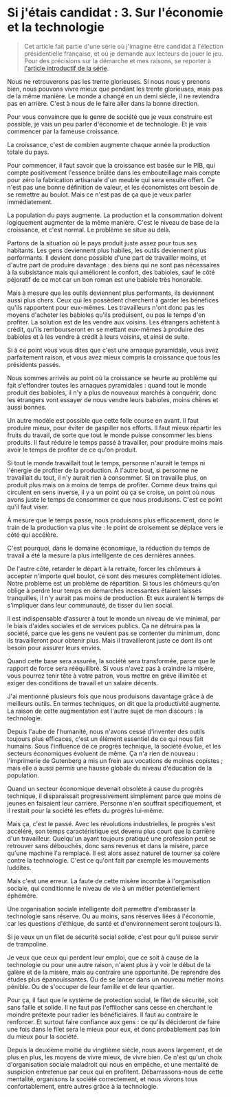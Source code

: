 Si j'étais candidat : 3. Sur l'économie et la technologie
=========================================================

> Cet article fait partie d'une série où j'imagine être candidat à
> l'élection présidentielle française, et où je demande aux lecteurs de
> jouer le jeu. Pour des précisions sur la démarche et mes raisons, se
> reporter à [l'article introductif de la série][sjc00].

 [sjc00]: si_j_etais_candidat_00_introduction.md


Nous ne retrouverons pas les trente glorieuses. Si nous nous y prenons bien,
nous pouvons vivre mieux que pendant les trente glorieuses, mais pas de la
même manière. Le monde a changé en un demi siècle, il ne reviendra pas en
arrière. C'est à nous de le faire aller dans la bonne direction.

Pour vous convaincre que le genre de société que je veux construire est
possible, je vais un peu parler d'économie et de technologie. Et je vais
commencer par la fameuse croissance.

La croissance, c'est de combien augmente chaque année la production totale
du pays.

Pour commencer, il faut savoir que la croissance est basée sur le PIB, qui
compte positivement l'essence brûlée dans les embouteillage mais compte pour
zéro la fabrication artisanale d'un meuble qui sera ensuite offert. Ce n'est
pas une bonne définition de valeur, et les économistes ont besoin de se
remettre au boulot. Mais ce n'est pas de ça que je veux parler
immédiatement.

La population du pays augmente. La production et la consommation doivent
logiquement augmenter de la même manière. C'est le niveau de base de la
croissance, et c'est normal. Le problème se situe au delà.

Partons de la situation où le pays produit juste assez pour tous ses
habitants. Les gens deviennent plus habiles, les outils deviennent plus
performants. Il devient donc possible d'une part de travailler moins, et
d'autre part de produire davantage : des biens qui ne sont pas nécessaires à
la subsistance mais qui améliorent le confort, des babioles, sauf le côté
péjoratif de ce mot car un bon roman est une babiole très honorable.

Mais à mesure que les outils deviennent plus performants, ils deviennent
aussi plus chers. Ceux qui les possèdent cherchent à garder les bénéfices
qu'ils rapportent pour eux-mêmes. Les travailleurs n'ont donc pas les moyens
d'acheter les babioles qu'ils produisent, ou pas le temps d'en profiter. La
solution est de les vendre aux voisins. Les étrangers achètent à crédit,
qu'ils rembourseront en se mettant eux-mêmes à produire des babioles et à
les vendre à crédit à leurs voisins, et ainsi de suite.

Si à ce point vous vous dites que c'est une arnaque pyramidale, vous avez
parfaitement raison, et vous avez mieux compris la croissance que tous les
présidents passés.

Nous sommes arrivés au point où la croissance se heurte au problème qui fait
s'effondrer toutes les arnaques pyramidales : quand tout le monde produit
des babioles, il n'y a plus de nouveaux marchés à conquérir, donc les
étrangers vont essayer de nous vendre leurs babioles, moins chères et aussi
bonnes.

Un autre modèle est possible que cette folle course en avant. Il faut
produire mieux, pour éviter de gaspiller nos efforts. Il faut mieux répartir
les fruits du travail, de sorte que tout le monde puisse consommer les biens
produits. Il faut réduire le temps passé à travailler, pour produire moins
mais avoir le temps de profiter de ce qu'on produit.

Si tout le monde travaillait tout le temps, personne n'aurait le temps ni
l'énergie de profiter de la production. À l'autre bout, si personne ne
travaillait du tout, il n'y aurait rien à consommer. Si on travaille plus,
on produit plus mais on a moins de temps de profiter. Comme deux trains qui
circulent en sens inverse, il y a un point où ça se croise, un point où nous
avons juste le temps de consommer ce que nous produisons. C'est ce point
qu'il faut viser.

À mesure que le temps passe, nous produisons plus efficacement, donc le
train de la production va plus vite : le point de croisement se déplace vers
le côté qui accélère.

C'est pourquoi, dans le domaine économique, la réduction du temps de travail
a été la mesure la plus intelligente de ces dernières années.

De l'autre côté, retarder le départ à la retraite, forcer les chômeurs à
accepter n'importe quel boulot, ce sont des mesures complètement idiotes.
Notre problème est un problème de répartition. Si tous les chômeurs qu'on
oblige à perdre leur temps en démarches incessantes étaient laissés
tranquilles, il n'y aurait pas moins de production. Et eux auraient le temps
de s'impliquer dans leur communauté, de tisser du lien social.

Il est indispensable d'assurer à tout le monde un niveau de vie minimal, par
le biais d'aides sociales et de services publics. Ça ne détruira pas la
société, parce que les gens ne veulent pas se contenter du minimum, donc ils
travailleront pour obtenir plus. Mais il travailleront juste ce dont ils ont
besoin pour assurer leurs envies.

Quand cette base sera assurée, la société sera transformée, parce que le
rapport de force sera rééquilibré. Si vous n'avez pas à craindre la misère,
vous pourrez tenir tête à votre patron, vous mettre en grève illimitée et
exiger des conditions de travail et un salaire décents.

J'ai mentionné plusieurs fois que nous produisons davantage grâce à de
meilleurs outils. En termes techniques, on dit que la productivité augmente.
La raison de cette augmentation est l'autre sujet de mon discours : la
technologie.

Depuis l'aube de l'humanité, nous n'avons cessé d'inventer des outils
toujours plus efficaces, c'est un élément essentiel de ce qui nous fait
humains. Sous l'influence de ce progrès technique, la société évolue, et les
secteurs économiques évoluent de même. Ça n'a rien de nouveau : l'imprimerie
de Gutenberg a mis un frein aux vocations de moines copistes ; mais elle a
aussi permis une hausse globale du niveau d'éducation de la population.

Quand un secteur économique devenait obsolète à cause du progrès technique,
il disparaissait progressivement simplement parce que moins de jeunes en
faisaient leur carrière. Personne n'en souffrait spécifiquement, et il
restait pour la société les effets du progrès lui-même.

Mais ça, c'est le passé. Avec les révolutions industrielles, le progrès
s'est accéléré, son temps caractéristique est devenu plus court que la
carrière d'un travailleur. Quelqu'un ayant toujours pratiqué une profession
peut se retrouver sans débouchés, donc sans revenus et dans la misère, parce
qu'une machine l'a remplacé. Il est alors assez naturel de tourner sa colère
contre la technologie. C'est ce qu'ont fait par exemple les mouvements
luddites.

Mais c'est une erreur. La faute de cette misère incombe à l'organisation
sociale, qui conditionne le niveau de vie à un métier potentiellement
éphémère.

Une organisation sociale intelligente doit permettre d'embrasser la
technologie sans réserve. Ou au moins, sans réserves liées à l'économie, car
les questions d'éthique, de santé et d'environnement seront toujours là.

Si je veux un un filet de sécurité social solide, c'est pour qu'il puisse
servir de trampoline.

Je veux que ceux qui perdent leur emploi, que ce soit à cause de la
technologie ou pour une autre raison, n'aient plus à y voir le début de la
galère et de la misère, mais au contraire une opportunité. De reprendre des
études plus épanouissantes. Ou de se lancer dans un nouveau métier moins
pénible. Ou de s'occuper de leur famille et de leur quartier.

Pour ça, il faut que le système de protection social, le filet de sécurité,
soit sans faille et solide. Il ne faut pas l'effilocher sans cesse en
cherchant le moindre prétexte pour radier les bénéficiaires. Il faut au
contraire le renforcer. Et surtout faire confiance aux gens : ce qu'ils
décideront de faire une fois dans le filet sera le mieux pour eux, et donc
probablement pas loin du mieux pour la société.

Depuis la deuxième moitié du vingtième siècle, nous avons largement, et de
plus en plus, les moyens de vivre mieux, de vivre bien. Ce n'est qu'un choix
d'organisation sociale maladroit qui nous en empêche, et une mentalité de
suspicion entretenue par ceux qui en profitent. Débarrassons-nous de cette
mentalité, organisons la société correctement, et nous vivrons tous
confortablement, entre autres grâce à la technologie.
